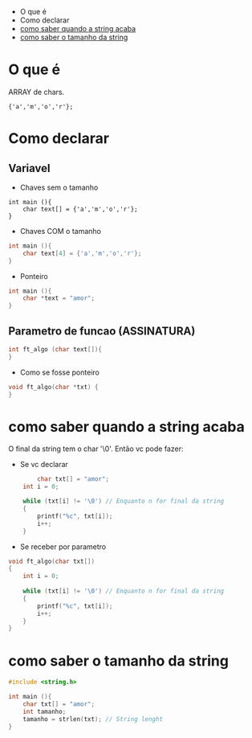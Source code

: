 - O que é
- Como declarar
- [como saber quando a string acaba](#como-saber-quando-a-string-acaba)
- [como saber o tamanho da string]()



# O que é

ARRAY de chars.
```
{'a','m','o','r'};
```

# Como declarar
## Variavel

- Chaves sem o tamanho
```
int main (){
    char text[] = {'a','m','o','r'};
}
```

- Chaves COM o tamanho
```c
int main (){
    char text[4] = {'a','m','o','r'};
}
```

- Ponteiro
```c
int main (){
    char *text = "amor";
}
```

## Parametro de funcao (ASSINATURA)

```c
int ft_algo (char text[]){
}
```

- Como se fosse ponteiro
```c
void ft_algo(char *txt) {
}
```

# como saber quando a string acaba

O final da string tem o char '\0'. Então vc pode fazer:

- Se vc declarar
```c
        char txt[] = "amor";
	int i = 0;

	while (txt[i] != '\0') // Enquanto n for final da string
	{
		printf("%c", txt[i]);
		i++;
	}
```


- Se receber por parametro
```c
void ft_algo(char txt[]) 
{
	int i = 0;
  
	while (txt[i] != '\0') // Enquanto n for final da string
	{
		printf("%c", txt[i]);
		i++;
	}
}
```

# como saber o tamanho da string
```c
#include <string.h>

int main (){
	char txt[] = "amor";
	int tamanho;
	tamanho = strlen(txt); // String lenght
}

```

